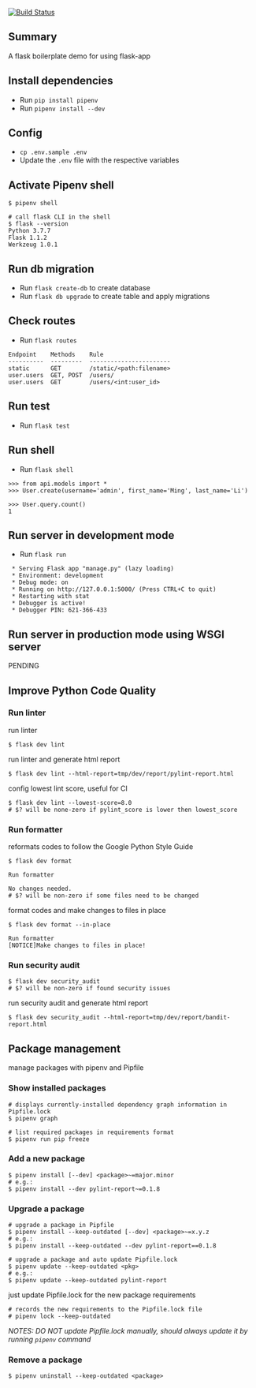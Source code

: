 [![Build Status](https://app.travis-ci.com/rainchen/flask-app-demo.svg?branch=master)](https://app.travis-ci.com/rainchen/flask-app-demo)

## Summary

A flask boilerplate demo for using flask-app

## Install dependencies 

- Run `pip install pipenv`
- Run `pipenv install --dev`

## Config

- `cp .env.sample .env`
- Update the `.env` file with the respective variables 

## Activate Pipenv shell

```
$ pipenv shell

# call flask CLI in the shell
$ flask --version
Python 3.7.7
Flask 1.1.2
Werkzeug 1.0.1
```

## Run db migration

- Run `flask create-db` to create database
- Run `flask db upgrade` to create table and apply migrations

## Check routes

- Run `flask routes`

```
Endpoint    Methods    Rule
----------  ---------  -----------------------
static      GET        /static/<path:filename>
user.users  GET, POST  /users/
user.users  GET        /users/<int:user_id>
```

## Run test

- Run `flask test`

## Run shell

- Run `flask shell`

```
>>> from api.models import *
>>> User.create(username='admin', first_name='Ming', last_name='Li')

>>> User.query.count()
1
```

## Run server in development mode

- Run `flask run`

```
 * Serving Flask app "manage.py" (lazy loading)
 * Environment: development
 * Debug mode: on
 * Running on http://127.0.0.1:5000/ (Press CTRL+C to quit)
 * Restarting with stat
 * Debugger is active!
 * Debugger PIN: 621-366-433
```

## Run server in production mode using WSGI server

PENDING

## Improve Python Code Quality

### Run linter

run linter

```
$ flask dev lint
```

run linter and generate html report

```
$ flask dev lint --html-report=tmp/dev/report/pylint-report.html
```

config lowest lint score, useful for CI

```
$ flask dev lint --lowest-score=8.0
# $? will be none-zero if pylint_score is lower then lowest_score
```

### Run formatter

reformats codes to follow the Google Python Style Guide

```
$ flask dev format

Run formatter

No changes needed.
# $? will be non-zero if some files need to be changed
```

format codes and make changes to files in place

```
$ flask dev format --in-place

Run formatter
[NOTICE]Make changes to files in place!
```

### Run security audit

```
$ flask dev security_audit
# $? will be non-zero if found security issues
```

run security audit and generate html report

```
$ flask dev security_audit --html-report=tmp/dev/report/bandit-report.html
```


## Package management

manage packages with pipenv and Pipfile

### Show installed packages

```
# displays currently-installed dependency graph information in Pipfile.lock
$ pipenv graph

# list required packages in requirements format
$ pipenv run pip freeze
```

### Add a new package

```
$ pipenv install [--dev] <package>~=major.minor
# e.g.: 
$ pipenv install --dev pylint-report~=0.1.8
```

### Upgrade a package

```
# upgrade a package in Pipfile
$ pipenv install --keep-outdated [--dev] <package>~=x.y.z
# e.g.:
$ pipenv install --keep-outdated --dev pylint-report==0.1.8

# upgrade a package and auto update Pipfile.lock
$ pipenv update --keep-outdated <pkg>
# e.g.:
$ pipenv update --keep-outdated pylint-report
```

just update Pipfile.lock for the  new package requirements

```
# records the new requirements to the Pipfile.lock file
# pipenv lock --keep-outdated
```

*NOTES: DO NOT update Pipfile.lock manually, should always update it by running `pipenv` command*

### Remove a package

```
$ pipenv uninstall --keep-outdated <package>
```
